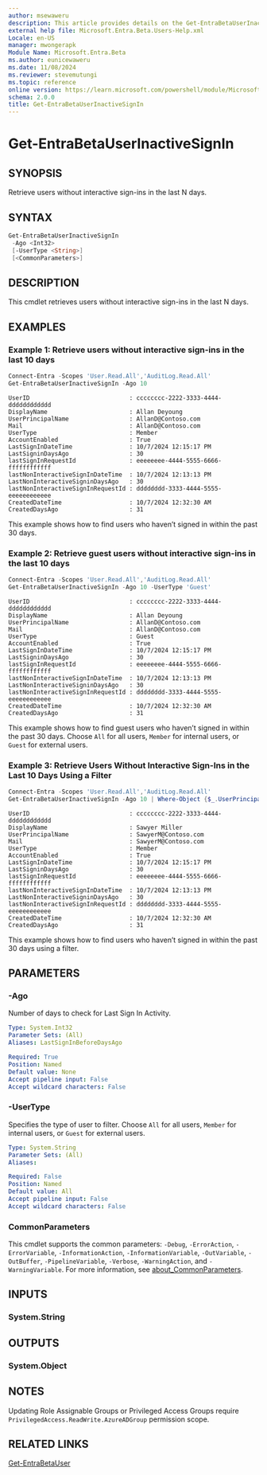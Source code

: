 ```yaml
---
author: msewaweru
description: This article provides details on the Get-EntraBetaUserInactiveSignIn command.
external help file: Microsoft.Entra.Beta.Users-Help.xml
Locale: en-US
manager: mwongerapk
Module Name: Microsoft.Entra.Beta
ms.author: eunicewaweru
ms.date: 11/08/2024
ms.reviewer: stevemutungi
ms.topic: reference
online version: https://learn.microsoft.com/powershell/module/Microsoft.Entra.Beta/Get-EntraBetaUserInactiveSignIn
schema: 2.0.0
title: Get-EntraBetaUserInactiveSignIn
---
```


# Get-EntraBetaUserInactiveSignIn

## SYNOPSIS

Retrieve users without interactive sign-ins in the last N days.

## SYNTAX

```powershell
Get-EntraBetaUserInactiveSignIn
 -Ago <Int32>
 [-UserType <String>]
 [<CommonParameters>]
```

## DESCRIPTION

This cmdlet retrieves users without interactive sign-ins in the last N days.

## EXAMPLES

### Example 1: Retrieve users without interactive sign-ins in the last 10 days

```powershell
Connect-Entra -Scopes 'User.Read.All','AuditLog.Read.All'
Get-EntraBetaUserInactiveSignIn -Ago 10
```

```Output
UserID                            : cccccccc-2222-3333-4444-dddddddddddd
DisplayName                       : Allan Deyoung
UserPrincipalName                 : AllanD@Contoso.com
Mail                              : AllanD@Contoso.com
UserType                          : Member
AccountEnabled                    : True
LastSignInDateTime                : 10/7/2024 12:15:17 PM
LastSigninDaysAgo                 : 30
lastSignInRequestId               : eeeeeeee-4444-5555-6666-ffffffffffff
lastNonInteractiveSignInDateTime  : 10/7/2024 12:13:13 PM
LastNonInteractiveSigninDaysAgo   : 30
lastNonInteractiveSignInRequestId : dddddddd-3333-4444-5555-eeeeeeeeeeee
CreatedDateTime                   : 10/7/2024 12:32:30 AM
CreatedDaysAgo                    : 31
```

This example shows how to find users who haven’t signed in within the past 30 days.

### Example 2: Retrieve guest users without interactive sign-ins in the last 10 days

```powershell
Connect-Entra -Scopes 'User.Read.All','AuditLog.Read.All'
Get-EntraBetaUserInactiveSignIn -Ago 10 -UserType 'Guest'
```

```Output
UserID                            : cccccccc-2222-3333-4444-dddddddddddd
DisplayName                       : Allan Deyoung
UserPrincipalName                 : AllanD@Contoso.com
Mail                              : AllanD@Contoso.com
UserType                          : Guest
AccountEnabled                    : True
LastSignInDateTime                : 10/7/2024 12:15:17 PM
LastSigninDaysAgo                 : 30
lastSignInRequestId               : eeeeeeee-4444-5555-6666-ffffffffffff
lastNonInteractiveSignInDateTime  : 10/7/2024 12:13:13 PM
LastNonInteractiveSigninDaysAgo   : 30
lastNonInteractiveSignInRequestId : dddddddd-3333-4444-5555-eeeeeeeeeeee
CreatedDateTime                   : 10/7/2024 12:32:30 AM
CreatedDaysAgo                    : 31
```

This example shows how to find guest users who haven’t signed in within the past 30 days. Choose `All` for all users, `Member` for internal users, or `Guest` for external users.

### Example 3: Retrieve Users Without Interactive Sign-Ins in the Last 10 Days Using a Filter

```powershell
Connect-Entra -Scopes 'User.Read.All','AuditLog.Read.All'
Get-EntraBetaUserInactiveSignIn -Ago 10 | Where-Object {$_.UserPrincipalName -eq 'SawyerM@contoso.com'}
```

```Output
UserID                            : cccccccc-2222-3333-4444-dddddddddddd
DisplayName                       : Sawyer Miller
UserPrincipalName                 : SawyerM@Contoso.com
Mail                              : SawyerM@Contoso.com
UserType                          : Member
AccountEnabled                    : True
LastSignInDateTime                : 10/7/2024 12:15:17 PM
LastSigninDaysAgo                 : 30
lastSignInRequestId               : eeeeeeee-4444-5555-6666-ffffffffffff
lastNonInteractiveSignInDateTime  : 10/7/2024 12:13:13 PM
LastNonInteractiveSigninDaysAgo   : 30
lastNonInteractiveSignInRequestId : dddddddd-3333-4444-5555-eeeeeeeeeeee
CreatedDateTime                   : 10/7/2024 12:32:30 AM
CreatedDaysAgo                    : 31
```

This example shows how to find users who haven’t signed in within the past 30 days using a filter.

## PARAMETERS

### -Ago

Number of days to check for Last Sign In Activity.

```yaml
Type: System.Int32
Parameter Sets: (All)
Aliases: LastSignInBeforeDaysAgo

Required: True
Position: Named
Default value: None
Accept pipeline input: False
Accept wildcard characters: False
```

### -UserType

Specifies the type of user to filter. Choose `All` for all users, `Member` for internal users, or `Guest` for external users.

```yaml
Type: System.String
Parameter Sets: (All)
Aliases:

Required: False
Position: Named
Default value: All
Accept pipeline input: False
Accept wildcard characters: False
```

### CommonParameters

This cmdlet supports the common parameters: `-Debug`, `-ErrorAction`, `-ErrorVariable`, `-InformationAction`, `-InformationVariable`, `-OutVariable`, `-OutBuffer`, `-PipelineVariable`, `-Verbose`, `-WarningAction`, and `-WarningVariable`. For more information, see [about_CommonParameters](https://go.microsoft.com/fwlink/?LinkID=113216).

## INPUTS

### System.String

## OUTPUTS

### System.Object

## NOTES

Updating Role Assignable Groups or Privileged Access Groups require `PrivilegedAccess.ReadWrite.AzureADGroup` permission scope.

## RELATED LINKS

[Get-EntraBetaUser](Get-EntraBetaUser.md)
